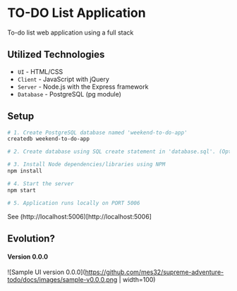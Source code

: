 # TO-DO List Application
To-do list web application using a full stack

## Utilized Technologies
- `UI` - HTML/CSS
- `Client` - JavaScript with jQuery
- `Server` - Node.js with the Express framework
- `Database` - PostgreSQL (pg module)

## Setup
```bash
# 1. Create PostgreSQL database named 'weekend-to-do-app'
createdb weekend-to-do-app

# 2. Create database using SQL create statement in 'database.sql'. (Optional: initalize database with sample data from 'database.sql')

# 3. Install Node dependencies/libraries using NPM
npm install

# 4. Start the server
npm start

# 5. Application runs locally on PORT 5006
```

See (http://localhost:5006)[http://localhost:5006]

## Evolution?

#### Version 0.0.0
![Sample UI version 0.0.0](https://github.com/mes32/supreme-adventure-todo/docs/images/sample-v0.0.0.png | width=100)